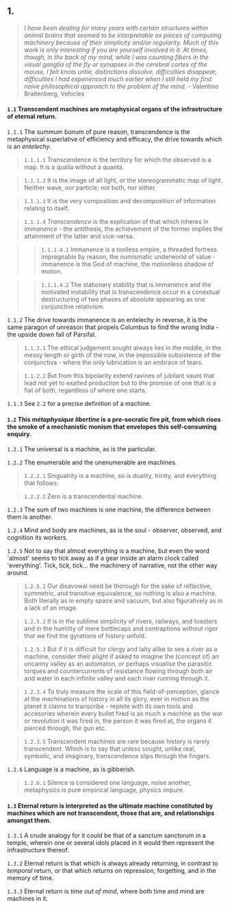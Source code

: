 ## 1.

> _I have been dealing for many years with certain structures within animal brains that seemed to be interpretable as pieces of computing machinery because of their simplicity and/or regularity. Much of this work is only interesting if you are yourself involved in it. At times, though, in the back of my mind, while I was counting fibers in the visual ganglia of the fly or synapses in the cerebral cortex of the mouse, I felt knots untie, distinctions dissolve, difficulties disappear, difficulties I had experienced much earlier when I still held my first naive philosophical approach to the problem of the mind._ - Valentino Braitenberg, Vehicles

#### `1.1` Transcendent machines are metaphysical organs of the infrastructure of eternal return. 

`1.1.1` The summum bonum of pure reason, transcendence is the metaphysical superlative of efficiency and efficacy, the drive towards which is an _entelechy_.

> `1.1.1.1` Transcendence is the territory for which the observed is a map. It is a qualia without a quanta. 

> `1.1.1.2` It is the image of all light, or the stereogrammatic map of light. Neither wave, nor particle; not both, nor either.

> `1.1.1.3` It is the very composition and decomposition of information relating to itself. 

> `1.1.1.4` _Transcendence_ is the explication of that which inheres in _immanence_ - the antithesis, the achievement of the former implies the attainment of the latter and vice-versa.

>> `1.1.1.4.1` Immanence is a toolless empire, a threaded fortress impregnable by reason, the numismatic underworld of value - immanence is the God of machine, the motionless shadow of motion.

>> `1.1.1.4.2` The stationary stability that is immanence and the motivated instability that is transcendence occur in a conextual destructuring of two phases of absolute appearing as one conjunctive relativism.

`1.1.2` The drive towards immanence is an entelechy in reverse, it is the same paragon of unreason that propels Columbus to find the wrong India - the upside down fall of Parsifal.

> `1.1.2.1` The ethical judgement sought always lies in the middle, in the messy length or girth of the now, in the impossible subsistence of the conjunctiva - where the only lubrication is an embrace of tears.

> `1.1.2.2` But from this bipolarity extend ravines of jubilant vaunt that lead not yet to exalted production but to the promise of one that is a fiat of both, regardless of where one starts. 

`1.1.3` See `2.2` for a precise definition of a machine.


#### `1.2` This _métaphysique libertine_ is a pre-socratic fire pit, from which rises the smoke of a mechanistic monism that envelopes this self-consuming enquiry. 

`1.2.1` The universal is a machine, as is the particular. 

`1.2.2` The enumerable and the unenumerable are machines. 

> `1.2.2.1` Singualrity is a machine, so is duality, trinity, and everything that follows. 

> `1.2.2.2` Zero is a transcendental machine.

`1.2.3` The sum of two machines is one machine, the difference between them is another.

`1.2.4` Mind and body are machines, as is the soul - observer, observed, and cognition its workers.

`1.2.5` Not to say that almost everything is a machine, but even the word 'almost' seems to tick away as if a gear inside an alarm clock called 'everything'. Tick, tick, tick... the machinery of narrative, not the other way around.

> `1.2.5.1` Our disavowal need be thorough for the sake of reflective, symmetric, and transitive equivalence, so nothing is also a machine. Both literally as in empty space and vacuum, but also figuratively as in a lack of an image.

> `1.2.5.2` It is in the sublime simplicity of rivers, railways, and toasters and in the humility of mere bottlecaps and contraptions without rigor that we find the gyrations of history unfold.

> `1.2.5.3` But if it is difficult for clergy and laity alike to see a river as a machine, consider their plight if asked to imagine the (concept of) an uncanny valley as an automaton, or perhaps visualise the parasitic torques and countercurrents of resistance flowing through both air and water in each infinite valley and each river running through it.

> `1.2.3.4` To truly measure the scale of this field-of-perception, glance at the machinations of history in all its glory, ever in motion as the planet it claims to transcribe - replete with its own tools and accesories wherein every bullet fired is as much a machine as the war or revolution it was fired in, the person it was fired at, the organs it pierced through, the gun etc. 

> `1.2.3.5` Transcendent machines are rare because history is rarely transcendent. Which is to say that unless sought, unlike real, symbolic, and imaginary, transcendence slips through the fingers.

`1.2.6` Language is a machine, as is gibberish. 

> `1.2.6.1` Silence is considered one language, noise another, metaphysics is pure empirical language, physics impure.

#### `1.3` Eternal return is interpreted as the ultimate machine constituted by machines which are not transcendent, those that are, and relationships amongst them.

`1.3.1` A crude analogy for it could be that of a sanctum sanctorum in a temple, wherein one or several idols placed in it would then represent the infrastructure thereof.

`1.3.2` Eternal return is that which is always already returning, in contrast to _temporal_ return, or that which returns on repression, forgetting, and in the memory of time. 

`1.3.3` Eternal return is _time out of mind_, where both time and mind are machines in it.
